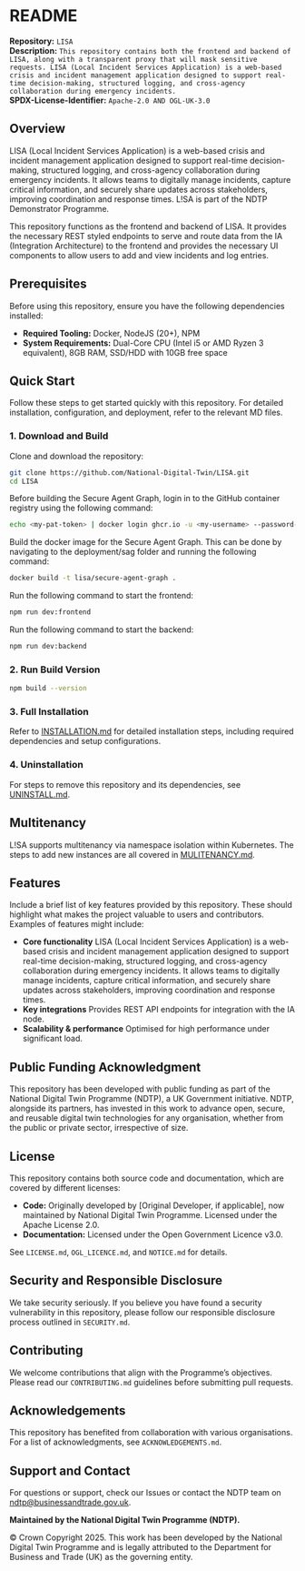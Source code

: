 # README  

**Repository:** `LISA`  
**Description:** `This repository contains both the frontend and backend of LISA, along with a transparent proxy that will mask sensitive requests. LISA (Local Incident Services Application) is a web-based crisis and incident management application designed to support real-time decision-making, structured logging, and cross-agency collaboration during emergency incidents.`  
**SPDX-License-Identifier:** `Apache-2.0 AND OGL-UK-3.0 `  

## Overview  
LISA (Local Incident Services Application) is a web-based crisis and incident management application designed to support real-time decision-making, structured logging, and cross-agency collaboration during emergency incidents. It allows teams to digitally manage incidents, capture critical information, and securely share updates across stakeholders, improving coordination and response times. L!SA is part of the NDTP Demonstrator Programme.
 
This repository functions as the frontend and backend of LISA. It provides the necessary REST styled endpoints to serve and route data from the IA (Integration Architecture) to the frontend and provides the necessary UI components to allow users to add and view incidents and log entries.

## Prerequisites  
Before using this repository, ensure you have the following dependencies installed:  
- **Required Tooling:** Docker, NodeJS (20+), NPM  
- **System Requirements:** Dual-Core CPU (Intel i5 or AMD Ryzen 3 equivalent), 8GB RAM, SSD/HDD with 10GB free space

## Quick Start  
Follow these steps to get started quickly with this repository. For detailed installation, configuration, and deployment, refer to the relevant MD files.  

### 1. Download and Build  

Clone and download the repository:
```sh  
git clone https://github.com/National-Digital-Twin/LISA.git  
cd LISA  
```

Before building the Secure Agent Graph, login in to the GitHub container registry using the following command:

```bash
echo <my-pat-token> | docker login ghcr.io -u <my-username> --password-stdin
```

Build the docker image for the Secure Agent Graph. This can be done by navigating to the deployment/sag folder and running the following command:

```bash
docker build -t lisa/secure-agent-graph .
```

Run the following command to start the frontend:

```bash
npm run dev:frontend
```

Run the following command to start the backend:

```bash
npm run dev:backend
```

### 2. Run Build Version  
```sh  
npm build --version  
```

### 3. Full Installation  
Refer to [INSTALLATION.md](INSTALLATION.md) for detailed installation steps, including required dependencies and setup configurations.  

### 4. Uninstallation  
For steps to remove this repository and its dependencies, see [UNINSTALL.md](UNINSTALL.md).  

## Multitenancy
L!SA supports multitenancy via namespace isolation within Kubernetes. The steps to add new instances are all covered in [MULITENANCY.md](MULTITENANCY.md).

## Features  
Include a brief list of key features provided by this repository. These should highlight what makes the project valuable to users and contributors. Examples of features might include:  
- **Core functionality** LISA (Local Incident Services Application) is a web-based crisis and incident management application designed to support real-time decision-making, structured logging, and cross-agency collaboration during emergency incidents. It allows teams to digitally manage incidents, capture critical information, and securely share updates across stakeholders, improving coordination and response times. 
- **Key integrations** Provides REST API endpoints for integration with the IA node.
- **Scalability & performance** Optimised for high performance under significant load.

## Public Funding Acknowledgment  
This repository has been developed with public funding as part of the National Digital Twin Programme (NDTP), a UK Government initiative. NDTP, alongside its partners, has invested in this work to advance open, secure, and reusable digital twin technologies for any organisation, whether from the public or private sector, irrespective of size.  

## License  
This repository contains both source code and documentation, which are covered by different licenses:  
- **Code:** Originally developed by [Original Developer, if applicable], now maintained by National Digital Twin Programme. Licensed under the Apache License 2.0.  
- **Documentation:** Licensed under the Open Government Licence v3.0.  

See `LICENSE.md`, `OGL_LICENCE.md`, and `NOTICE.md` for details.  

## Security and Responsible Disclosure  
We take security seriously. If you believe you have found a security vulnerability in this repository, please follow our responsible disclosure process outlined in `SECURITY.md`.

## Contributing  
We welcome contributions that align with the Programme’s objectives. Please read our `CONTRIBUTING.md` guidelines before submitting pull requests.  

## Acknowledgements  
This repository has benefited from collaboration with various organisations. For a list of acknowledgments, see `ACKNOWLEDGEMENTS.md`.  

## Support and Contact  
For questions or support, check our Issues or contact the NDTP team on ndtp@businessandtrade.gov.uk.

**Maintained by the National Digital Twin Programme (NDTP).**  

© Crown Copyright 2025. This work has been developed by the National Digital Twin Programme and is legally attributed to the Department for Business and Trade (UK) as the governing entity.
